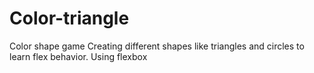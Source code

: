 # Color-triangle
Color shape game
Creating different shapes like triangles and circles to learn flex behavior.
Using flexbox
